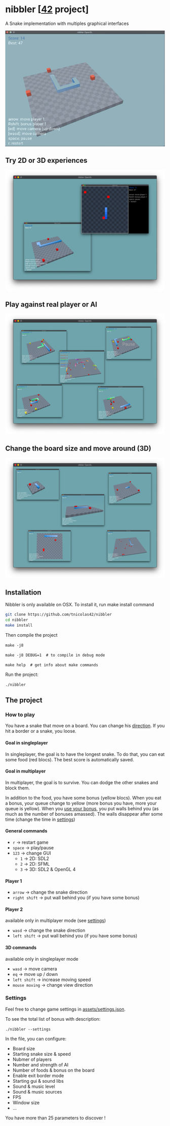 # nibbler [[42](https://www.42.fr/) project]
A Snake implementation with multiples graphical interfaces

![example](/assets/GIFs/example.gif)

## Try 2D or 3D experiences
![multiple-interfaces](/assets/imgs/multiple-interfaces.png)

## Play against real player or AI
![multiplayer](/assets/imgs/multiplayer.png)

## Change the board size and move around (3D)
![size-3Dmoving](/assets/imgs/size-3Dmoving.png)

## Installation

Nibbler is only available on OSX.
To install it, run make install command
```bash
git clone https://github.com/tnicolas42/nibbler
cd nibbler
make install
```

Then compile the project

```make -j8```

```make -j8 DEBUG=1  # to compile in debug mode```

```make help  # get info about make commands```

Run the project:

```./nibbler```

## The project

### How to play
You have a snake that move on a board. You can change his [direction](#player-1).
If you hit a border or a snake, you loose.

#### Goal in singleplayer
In singleplayer, the goal is to have the longest snake. To do that, you can eat some food (red blocs).
The best score is automatically saved.

#### Goal in multiplayer
In multiplayer, the goal is to survive. You can dodge the other snakes and block them.

In addition to the food, you have some bonus (yellow blocs). When you eat a bonus, your queue change to yellow (more bonus you have, more your queue is yellow). When you [use your bonus](#player-1), you put walls behind you (as much as the number of bonuses amassed). The walls disappear after some time (change the time in [settings](#Settings))

#### General commands
- `r` -> restart game
- `space` -> play/pause
- `123` -> change GUI
  - `1` -> 2D: SDL2
  - `2` -> 2D: SFML
  - `3` -> 3D: SDL2 & OpenGL 4

#### Player 1
- `arrow` -> change the snake direction
- `right shift` -> put wall behind you (if you have some bonus)

#### Player 2
available only in multiplayer mode (see [settings](#Settings))
- `wasd` -> change the snake direction
- `left shift` -> put wall behind you (if you have some bonus)

#### 3D commands
available only in singleplayer mode
- `wasd` -> move camera
- `eq` -> move up / down
- `left shift` -> increase moving speed
- `mouse moving` -> change view direction

### Settings
Feel free to change game settings in [assets/settings.json](assets/settings.json).

To see the total list of bonus with description:

```./nibbler --settings```

In the file, you can configure:
- Board size
- Starting snake size & speed
- Nubmer of players
- Number and strength of AI
- Number of foods & bonus on the board
- Enable exit border mode
- Starting gui & sound libs
- Sound & music level
- Sound & music sources
- FPS
- Window size
- ...

You have more than 25 parameters to discover !
